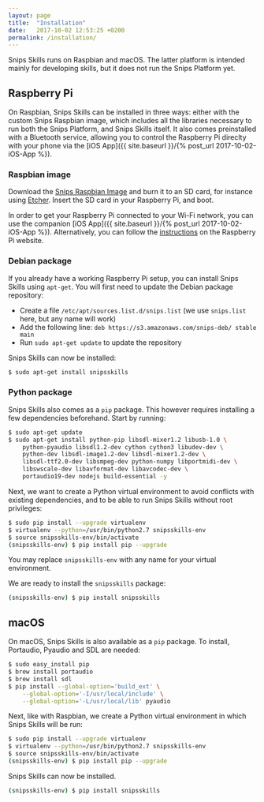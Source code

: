 ```yaml
---
layout: page
title:  "Installation"
date:   2017-10-02 12:53:25 +0200
permalink: /installation/
---
```


Snips Skills runs on Raspbian and macOS. The latter platform is intended mainly for developing skills, but it does not run the Snips Platform yet.

## Raspberry Pi

On Raspbian, Snips Skills can be installed in three ways: either with the custom Snips Raspbian image, which includes all the libraries necessary to run both the Snips Platform, and Snips Skills itself. It also comes preinstalled with a Bluetooth service, allowing you to control the Raspberry Pi direclty with your phone via the [iOS App]({{ site.baseurl }}/{% post_url 2017-10-02-iOS-App %}).

### Raspbian image

Download the [Snips Raspbian Image]() and burn it to an SD card, for instance using [Etcher](https://etcher.io). Insert the SD card in your Raspberry Pi, and boot.

In order to get your Raspberry Pi connected to your Wi-Fi network, you can use the companion [iOS App]({{ site.baseurl }}/{% post_url 2017-10-02-iOS-App %}). Alternatively, you can follow the [instructions](https://www.raspberrypi.org/documentation/configuration/wireless/wireless-cli.md) on the Raspberry Pi website.

### Debian package

If you already have a working Raspberry Pi setup, you can install Snips Skills using `apt-get`. You will first need to update the Debian package repository:

- Create a file `/etc/apt/sources.list.d/snips.list` (we use `snips.list` here, but any name will work)
- Add the following line: `deb https://s3.amazonaws.com/snips-deb/ stable main`
- Run `sudo apt-get update` to update the repository

Snips Skills can now be installed:

```sh
$ sudo apt-get install snipsskills
```

### Python package

Snips Skills also comes as a `pip` package. This however requires installing a few dependencies beforehand. Start by running:

```sh
$ sudo apt-get update
$ sudo apt-get install python-pip libsdl-mixer1.2 libusb-1.0 \
    python-pyaudio libsdl1.2-dev cython cython3 libudev-dev \
    python-dev libsdl-image1.2-dev libsdl-mixer1.2-dev \
    libsdl-ttf2.0-dev libsmpeg-dev python-numpy libportmidi-dev \
    libswscale-dev libavformat-dev libavcodec-dev \
    portaudio19-dev nodejs build-essential -y
```

Next, we want to create a Python virtual environment to avoid conflicts with existing dependencies, and to be able to run Snips Skills without root privileges:

```sh
$ sudo pip install --upgrade virtualenv
$ virtualenv --python=/usr/bin/python2.7 snipsskills-env
$ source snipsskills-env/bin/activate
(snipsskills-env) $ pip install pip --upgrade
```

You may replace `snipsskills-env` with any name for your virtual environment.

We are ready to install the `snipsskills` package:

```sh
(snipsskills-env) $ pip install snipsskills
```

## macOS

On macOS, Snips Skills is also available as a `pip` package. To install, Portaudio, Pyaudio and SDL are needed:

```sh
$ sudo easy_install pip
$ brew install portaudio
$ brew install sdl
$ pip install --global-option='build_ext' \
    --global-option='-I/usr/local/include' \
    --global-option='-L/usr/local/lib' pyaudio
```

Next, like with Raspbian, we create a Python virtual environment in which Snips Skills will be run:

```sh
$ sudo pip install --upgrade virtualenv
$ virtualenv --python=/usr/bin/python2.7 snipsskills-env
$ source snipsskills-env/bin/activate
(snipsskills-env) $ pip install pip --upgrade
```

Snips Skills can now be installed.

```sh
(snipsskills-env) $ pip install snipsskills
```
